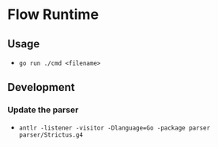 # Flow Runtime

## Usage

- `go run ./cmd <filename>`

## Development

### Update the parser

- `antlr -listener -visitor -Dlanguage=Go -package parser parser/Strictus.g4`
